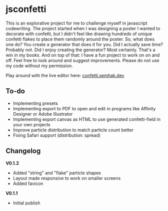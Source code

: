 # jsconfetti
This is an explorative project for me to challenge myself in javascript codewriting. The project started when I was designing a poster I wanted to decorate with confetti, but I didn't feel like drawing hundreds of unique confetti flakes to place them randomly around the poster. So, what does one do? You create a generator that does it for you. Did I actually save time? Probably not. Did I enjoy creating the generator? Most certainly. That's a win in my books. And on top of that: I have a fun project to work on on and off. Feel free to look around and suggest improvements. Please do not use my code without my permission.

Play around with the live editor here: [confetti.semhak.dev](https://confetti.semhak.dev)

## To-do
- Implementing presets
- Implementing export to PDF to open and edit in programs like Affinity Designer or Adobe Illustrator
- Implementing export canvas as HTML to use generated confetti-field in your own projects
- Improve particle distribution to match particle count better
- Fixing Safari support (distribution: spread)

## Changelog
**V0.1.2**
- Added "string" and "flake" particle shapes
- Layout made responsive to work on smaller screens
- Added favicon

**V0.1.1**
- Initial publish

